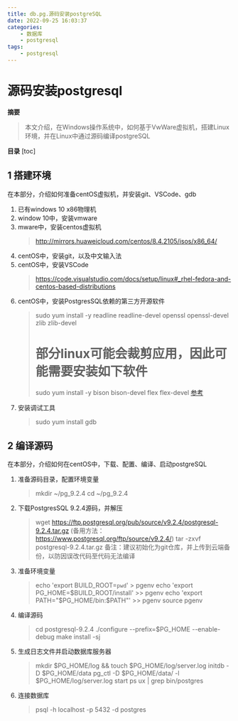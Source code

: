 ```yaml
---
title: db.pg.源码安装postgreSQL
date: 2022-09-25 16:03:37
categories:
    - 数据库
    - postgresql
tags:
    - postgresql
---
```


# 源码安装postgresql

**摘要**
> 本文介绍，在Windows操作系统中，如何基于VwWare虚拟机，搭建Linux环境，并在Linux中通过源码编译postgreSQL

**目录**
[toc]

## 1 搭建环境
在本部分，介绍如何准备centOS虚拟机，并安装git、VSCode、gdb
1. 已有windows 10 x86物理机
2. window 10中，安装vmware
3. mware中，安装centos虚拟机
   > http://mirrors.huaweicloud.com/centos/8.4.2105/isos/x86_64/ 
4. centOS中，安装git，以及中文输入法
5. centOS中，安装VSCode
   > https://code.visualstudio.com/docs/setup/linux#_rhel-fedora-and-centos-based-distributions
6. centOS中，安装PostgresSQL依赖的第三方开源软件
   > sudo yum install -y readline readline-devel openssl openssl-devel zlib zlib-devel
   > # 部分linux可能会裁剪应用，因此可能需要安装如下软件
   > sudo yum install -y bison bison-devel flex flex-devel
   > [参考](https://blog.csdn.net/Linjingke32/article/details/80393576)
7. 安装调试工具
   > sudo yum install gdb

## 2 编译源码
在本部分，介绍如何在centOS中，下载、配置、编译、启动postgreSQL
1. 准备源码目录，配置环境变量
   > mkdir ~/pg_9.2.4
   > cd ~/pg_9.2.4
2. 下载PostgresSQL 9.2.4源码，并解压
   > wget https://ftp.postgresql.org/pub/source/v9.2.4/postgresql-9.2.4.tar.gz
   > (备用方法：https://www.postgresql.org/ftp/source/v9.2.4/)
   > tar -zxvf postgresql-9.2.4.tar.gz
   > 备注：建议初始化为git仓库，并上传到云端备份，以防因误改代码至代码无法编译
3. 准备环境变量
   > echo 'export BUILD_ROOT=`pwd`' > pgenv
   > echo 'export PG_HOME=$BUILD_ROOT/install' >> pgenv
   > echo 'export PATH="$PG_HOME/bin:$PATH"' >> pgenv
   > source pgenv
4. 编译源码
   > cd postgresql-9.2.4
   > ./configure --prefix=$PG_HOME --enable-debug
   > make install -sj
5. 生成日志文件并启动数据库服务器
   > mkdir $PG_HOME/log && touch $PG_HOME/log/server.log
   > initdb -D $PG_HOME/data
   > pg_ctl -D $PG_HOME/data/ -l $PG_HOME/log/server.log start
   > ps ux | grep bin/postgres
6. 连接数据库
   > psql -h localhost -p 5432 -d postgres
